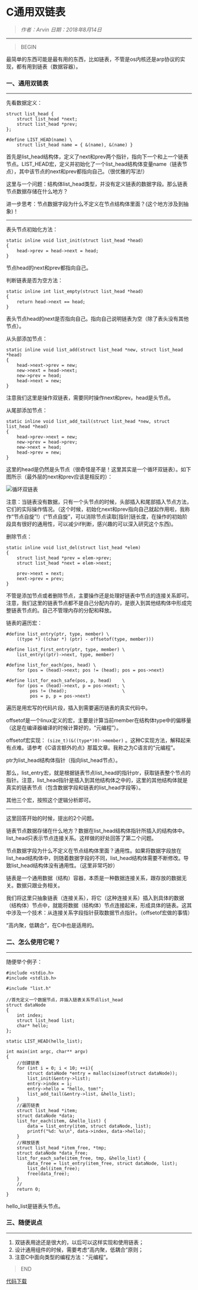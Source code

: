 
# C通用双链表

> *作者：Arvin 日期：2018年8月14日*

---------------------------------

>BEGIN

最简单的东西可能是最有用的东西，比如链表，不管是os内核还是arp协议的实现，都有用到链表（数据容器）。

### 一、通用双链表
---------------------------------

先看数据定义：

```
struct list_head {
    struct list_head *next;
    struct list_head *prev;
};

#define LIST_HEAD(name) \
    struct list_head name = { &(name), &(name) }

```

首先是list_head结构体，定义了next和prev两个指针，指向下一个和上一个链表节点。LIST_HEAD宏，定义并初始化了一个list_head结构体变量name（链表节点），其中该节点的next和prev都指向自己。（很优雅的写法!）

这里与一个问题：结构体list_head类型，并没有定义链表的数据字段。那么链表节点数据存储在什么地方？

进一步思考：节点数据字段为什么不定义在节点结构体里面？(这个地方涉及到抽象)！

--------------------------------

表头节点初始化方法：

```
static inline void list_init(struct list_head *head)
{
    head->prev = head->next = head;
}

```

节点head的next和prev都指向自己。

判断链表是否为空方法：

```
static inline int list_empty(struct list_head *head)
{
    return head->next == head;
}

```

表头节点head的next是否指向自己。指向自己说明链表为空（除了表头没有其他节点）。

从头部添加节点：

```
static inline void list_add(struct list_head *new, struct list_head *head)
{
    head->next->prev = new;
    new->next = head->next;
    new->prev = head;
    head->next = new;
}

```

注意我们这里是操作双链表，需要同时操作next和prev。head是头节点。

从尾部添加节点：

```
static inline void list_add_tail(struct list_head *new, struct list_head *head)
{
    head->prev->next = new;
    new->prev = head->prev;
    new->next = head;
    head->prev = new;
}

```

这里的head是仍然是头节点（很奇怪是不是！这里其实是一个循环双链表）。如下图所示（最外层的next和prev应该是相反的）：

![循环双链表](http://arvinsfj.github.io/public/ctt/documents/osxv6/c_list.jpg)

注意：当链表没有数据，只有一个头节点的时候，头部插入和尾部插入节点方法，它们的实际操作情况。（这个时候，初始化next和prev指向自己就起作用啦，我称作“节点自旋”!）(“节点自旋”，可以消除节点读取[指针]链长度，在操作的初始阶段具有很好的通用性，可以减少if判断，感兴趣的可以深入研究这个东西)。

删除节点：

```
static inline void list_del(struct list_head *elem)
{
    struct list_head *prev = elem->prev;
    struct list_head *next = elem->next;

    prev->next = next;
    next->prev = prev;
}

```

不管是添加节点或者删除节点，主要操作还是处理好链表中节点的连接关系即可。注意，我们这里的链表节点都不是自己分配内存的，是嵌入到其他结构体中形成完整链表节点的。自己不管理内存的分配和释放。

链表的遍历宏：

```
#define list_entry(ptr, type, member) \
    ((type *) ((char *) (ptr) - offsetof(type, member)))

#define list_first_entry(ptr, type, member) \
    list_entry((ptr)->next, type, member)

#define list_for_each(pos, head) \
    for (pos = (head)->next; pos != (head); pos = pos->next)

#define list_for_each_safe(pos, p, head)    \
    for (pos = (head)->next, p = pos->next; \
         pos != (head);                     \
         pos = p, p = pos->next)

```

遍历是用宏写的代码片段，插入到需要遍历链表的真实代码中。

offsetof是一个linux定义的宏，主要是计算当前member在结构体type中的偏移量（这是在编译器编译的时候计算好的，“元编程”）。

offsetof宏实现： ```(size_t)(&((type*)0)->member)``` 。这种C实现方法，解释起来有点难。请参考《C语言额外的点》那篇文章。我称之为C语言的“元编程”。

ptr为list_head结构体指针（指向list_head节点）。

那么，list_entry宏，就是根据链表节点list_head的指针ptr，获取链表整个节点的指针。注意，list_head指针是插入到其他结构体之中的，这里的其他结构体就是真实的链表节点（包含数据字段和链表的list_head字段等）。

其他三个宏，按照这个逻辑分析即可。

--------------------------------

这里回答开始的时候，提出的2个问题。

链表节点数据存储在什么地方？数据在list_head结构体指针所插入的结构体中。list_head只表示节点连接关系。这样做的好处回答了第二个问题。

节点数据字段为什么不定义在节点结构体里面？通用性。如果将数据字段放在list_head结构体中，则随着数据字段的不同，list_head结构体需要不断修改。导致list_head结构体没有通用性。（这里非常巧妙）

链表是一个通用数据（结构）容器，本质是一种数据连接关系，跟存放的数据无关。数据只跟业务相关。

我们将这里只抽象链表（连接关系），将它（这种连接关系）插入到具体的数据（结构体）节点中，就能将数据（结构体）节点连接起来，形成具体的链表。这其中涉及一个技术：从连接关系字段指针获取数据节点指针。（offsetof宏做的事情）

“高内聚，低耦合”，在C中也是适用的。


### 二、怎么使用它呢？
---------------------------------

随便举个例子：

```
#include <stdio.h>
#include <stdlib.h>

#include "list.h"

//首先定义一个数据节点，并插入链表关系节点list_head
struct dataNode
{
    int index;
    struct list_head list;
    char* hello; 
};

static LIST_HEAD(hello_list);

int main(int argc, char** argv)
{
    //创建链表
    for (int i = 0; i < 10; ++i){
        struct dataNode *entry = malloc(sizeof(struct dataNode));
        list_init(&entry->list);
        entry->index = i;
        entry->hello = "hello, tom!";
        list_add_tail(&entry->list, &hello_list);
    }
    //遍历链表
    struct list_head *item;
    struct dataNode *data;
    list_for_each(item, &hello_list) {
        data = list_entry(item, struct dataNode, list);
        printf("%d: %s\n", data->index, data->hello);
    }
    //释放链表
    struct list_head *item_free, *tmp;
    struct dataNode *data_free;
    list_for_each_safe(item_free, tmp, &hello_list) {
        data_free = list_entry(item_free, struct dataNode, list);
        list_del(item_free);
        free(data_free);
    }
    //
    return 0;
}

```

hello_list是链表头节点。


### 三、随便说点
---------------------------------

1. 双链表用途还是很大的，以后可以这样实现和使用链表；
2. 设计通用组件的时候，需要考虑“高内聚，低耦合”原则；
3. 注意C中面向类型的编程方法：“元编程”。

>END

[代码下载](documents/list.zip)

